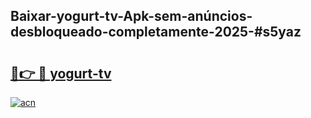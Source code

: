 ## Baixar-yogurt-tv-Apk-sem-anúncios-desbloqueado-completamente-2025-#s5yaz

# <h2><a href="https://ainizakaria.my?title=yogurt-tv&ref=22M">🔗👉 🔴 yogurt-tv</a></h2>

[![acn](https://github.com/user-attachments/assets/0f9c940e-d8b0-45ae-aac7-cd30a18b3e1c)](https://ainizakaria.my?title=yogurt-tv&ref=22M)

